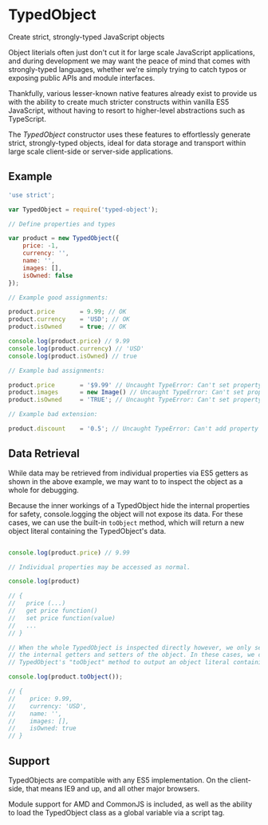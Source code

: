 # TypedObject

Create strict, strongly-typed JavaScript objects

Object literials often just don't cut it for large scale JavaScript applications, and during development we may want the peace of mind that comes with strongly-typed languages, whether we're simply trying to catch typos or exposing public APIs and module interfaces.

Thankfully, various lesser-known native features already exist to provide us with the ability to create much stricter constructs within vanilla ES5 JavaScript, without having to resort to higher-level abstractions such as TypeScript.

The *TypedObject* constructor uses these features to effortlessly generate strict, strongly-typed objects, ideal for data storage and transport within large scale client-side or server-side applications.

## Example

```js
'use strict';

var TypedObject = require('typed-object');

// Define properties and types

var product = new TypedObject({
    price: -1,
    currency: '',
    name: '',
    images: [],
    isOwned: false
});

// Example good assignments:

product.price       = 9.99; // OK
product.currency    = 'USD'; // OK
product.isOwned     = true; // OK

console.log(product.price) // 9.99
console.log(product.currency) // 'USD'
console.log(product.isOwned) // true

// Example bad assignments:

product.price       = '$9.99' // Uncaught TypeError: Can't set property <TypedObject>.price, type "string" is not assignable to type "number"
product.images      = new Image() // Uncaught TypeError: Can't set property <TypedObject>.images, type "object" is not assignable to type "array"
product.isOwned     = 'TRUE'; // Uncaught TypeError: Can't set property <TypedObject>.isOwned, type "string" is not assignable to type "boolean"

// Example bad extension:

product.discount    = '0.5'; // Uncaught TypeError: Can't add property discount, object is not extensible
```

## Data Retrieval 

While data may be retrieved from individual properties via ES5 getters as shown in the above example, we may want to to inspect the object as a whole for debugging.

Because the inner workings of a TypedObject hide the internal properties for safety, console.logging the object will not expose its data. For these cases, we can use the built-in `toObject` method, which will return a new object literal containing the TypedObject's data.

```js

console.log(product.price) // 9.99

// Individual properties may be accessed as normal.

console.log(product)

// {
//   price (...)
//   get price function()
//   set price function(value)
//   ...
// }

// When the whole TypedObject is inspected directly however, we only see
// the internal getters and setters of the object. In these cases, we can use the
// TypedObject's "toObject" method to output an object literal containing all data:

console.log(product.toObject());

// {
//    price: 9.99,
//    currency: 'USD',
//    name: '',
//    images: [],
//    isOwned: true
// }
```

## Support

TypedObjects are compatible with any ES5 implementation. On the client-side, that means IE9 and up, and all other major browsers.

Module support for AMD and CommonJS is included, as well as the ability to load the TypedObject class as a global variable via a script tag.
